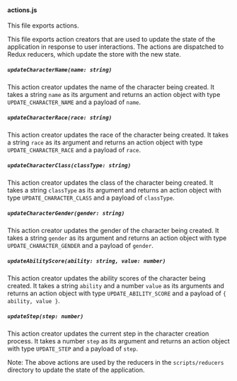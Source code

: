#### actions.js

This file exports actions.

This file exports action creators that are used to update the state of the application in response to user interactions. The actions are dispatched to Redux reducers, which update the store with the new state.

##### `updateCharacterName(name: string)`

This action creator updates the name of the character being created. It takes a string `name` as its argument and returns an action object with type `UPDATE_CHARACTER_NAME` and a payload of `name`.

##### `updateCharacterRace(race: string)`

This action creator updates the race of the character being created. It takes a string `race` as its argument and returns an action object with type `UPDATE_CHARACTER_RACE` and a payload of `race`.

##### `updateCharacterClass(classType: string)`

This action creator updates the class of the character being created. It takes a string `classType` as its argument and returns an action object with type `UPDATE_CHARACTER_CLASS` and a payload of `classType`.

##### `updateCharacterGender(gender: string)`

This action creator updates the gender of the character being created. It takes a string `gender` as its argument and returns an action object with type `UPDATE_CHARACTER_GENDER` and a payload of `gender`.

##### `updateAbilityScore(ability: string, value: number)`

This action creator updates the ability scores of the character being created. It takes a string `ability` and a number `value` as its arguments and returns an action object with type `UPDATE_ABILITY_SCORE` and a payload of `{ ability, value }`.

##### `updateStep(step: number)`

This action creator updates the current step in the character creation process. It takes a number `step` as its argument and returns an action object with type `UPDATE_STEP` and a payload of `step`.

Note: The above actions are used by the reducers in the `scripts/reducers` directory to update the state of the application.